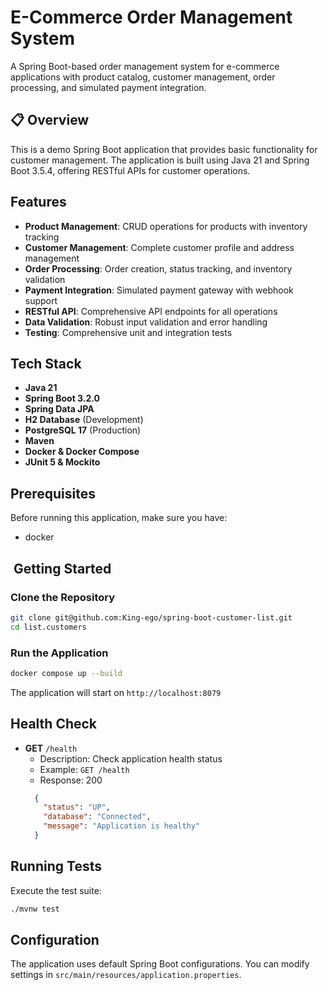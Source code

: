 # E-Commerce Order Management System

A Spring Boot-based order management system for e-commerce applications with product catalog, customer management, order processing, and simulated payment integration.

## 📋 Overview

This is a demo Spring Boot application that provides basic functionality for customer management. The application is built using Java 21 and Spring Boot 3.5.4, offering RESTful APIs for customer operations.

## Features

- **Product Management**: CRUD operations for products with inventory tracking
- **Customer Management**: Complete customer profile and address management
- **Order Processing**: Order creation, status tracking, and inventory validation
- **Payment Integration**: Simulated payment gateway with webhook support
- **RESTful API**: Comprehensive API endpoints for all operations
- **Data Validation**: Robust input validation and error handling
- **Testing**: Comprehensive unit and integration tests


## Tech Stack

- **Java 21**
- **Spring Boot 3.2.0**
- **Spring Data JPA**
- **H2 Database** (Development)
- **PostgreSQL 17** (Production)
- **Maven**
- **Docker & Docker Compose**
- **JUnit 5 & Mockito**

## Prerequisites

Before running this application, make sure you have:

- docker

## ️ Getting Started

### Clone the Repository

```bash
git clone git@github.com:King-ego/spring-boot-customer-list.git
cd list.customers
```

### Run the Application

```bash
docker compose up --build
```

The application will start on `http://localhost:8079`

## Health Check
- **GET** `/health`
    - Description: Check application health status
    - Example: `GET /health`
    - Response: 200
  ```json
    {
      "status": "UP",
      "database": "Connected",
      "message": "Application is healthy"  
    }


##  Running Tests

Execute the test suite:

```bash
./mvnw test
```

##  Configuration

The application uses default Spring Boot configurations. You can modify settings in `src/main/resources/application.properties`.
